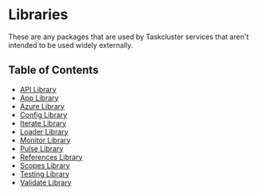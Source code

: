 # Libraries

These are any packages that are used by Taskcluster services that aren't intended to be used widely externally.

## Table of Contents

<!-- TOC BEGIN -->
* [API Library](api#readme)
* [App Library](app#readme)
* [Azure Library](azure#readme)
* [Config Library](config#readme)
* [Iterate Library](iterate#readme)
* [Loader Library](loader#readme)
* [Monitor Library](monitor#readme)
* [Pulse Library](pulse#readme)
* [References Library](references#readme)
* [Scopes Library](scopes#readme)
* [Testing Library](testing#readme)
* [Validate Library](validate#readme)
<!-- TOC END -->
